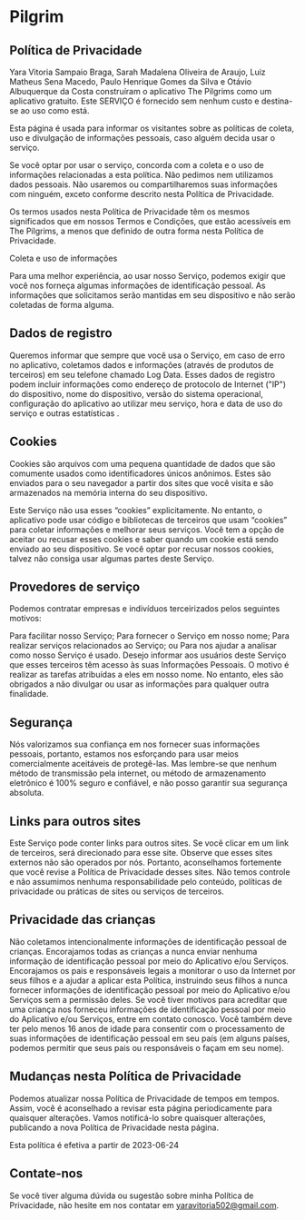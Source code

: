 # Pilgrim
## Política de Privacidade
Yara Vitoria Sampaio Braga, Sarah Madalena Oliveira de Araujo, Luiz Matheus Sena Macedo, Paulo Henrique Gomes da Silva e Otávio Albuquerque da Costa construíram o aplicativo The Pilgrims como um aplicativo gratuito. Este SERVIÇO é fornecido sem nenhum custo e destina-se ao uso como está.

Esta página é usada para informar os visitantes sobre as políticas de coleta, uso e divulgação de informações pessoais, caso alguém decida usar o serviço.

Se você optar por usar o serviço, concorda com a coleta e o uso de informações relacionadas a esta política. Não pedimos nem utilizamos dados pessoais. Não usaremos ou compartilharemos suas informações com ninguém, exceto conforme descrito nesta Política de Privacidade.

Os termos usados nesta Política de Privacidade têm os mesmos significados que em nossos Termos e Condições, que estão acessíveis em The Pilgrims, a menos que definido de outra forma nesta Política de Privacidade.

Coleta e uso de informações

Para uma melhor experiência, ao usar nosso Serviço, podemos exigir que você nos forneça algumas informações de identificação pessoal. As informações que solicitamos serão mantidas em seu dispositivo e não serão coletadas de forma alguma.

## Dados de registro

Queremos informar que sempre que você usa o Serviço, em caso de erro no aplicativo, coletamos dados e informações (através de produtos de terceiros) em seu telefone chamado Log Data. Esses dados de registro podem incluir informações como endereço de protocolo de Internet ("IP") do dispositivo, nome do dispositivo, versão do sistema operacional, configuração do aplicativo ao utilizar meu serviço, hora e data de uso do serviço e outras estatísticas .

## Cookies

Cookies são arquivos com uma pequena quantidade de dados que são comumente usados como identificadores únicos anônimos. Estes são enviados para o seu navegador a partir dos sites que você visita e são armazenados na memória interna do seu dispositivo.

Este Serviço não usa esses “cookies” explicitamente. No entanto, o aplicativo pode usar código e bibliotecas de terceiros que usam “cookies” para coletar informações e melhorar seus serviços. Você tem a opção de aceitar ou recusar esses cookies e saber quando um cookie está sendo enviado ao seu dispositivo. Se você optar por recusar nossos cookies, talvez não consiga usar algumas partes deste Serviço.

## Provedores de serviço

Podemos contratar empresas e indivíduos terceirizados pelos seguintes motivos:

Para facilitar nosso Serviço;
Para fornecer o Serviço em nosso nome;
Para realizar serviços relacionados ao Serviço; ou
Para nos ajudar a analisar como nosso Serviço é usado.
Desejo informar aos usuários deste Serviço que esses terceiros têm acesso às suas Informações Pessoais. O motivo é realizar as tarefas atribuídas a eles em nosso nome. No entanto, eles são obrigados a não divulgar ou usar as informações para qualquer outra finalidade.

## Segurança

Nós valorizamos sua confiança em nos fornecer suas informações pessoais, portanto, estamos nos esforçando para usar meios comercialmente aceitáveis de protegê-las. Mas lembre-se que nenhum método de transmissão pela internet, ou método de armazenamento eletrônico é 100% seguro e confiável, e não posso garantir sua segurança absoluta.

## Links para outros sites

Este Serviço pode conter links para outros sites. Se você clicar em um link de terceiros, será direcionado para esse site. Observe que esses sites externos não são operados por nós. Portanto, aconselhamos fortemente que você revise a Política de Privacidade desses sites. Não temos controle e não assumimos nenhuma responsabilidade pelo conteúdo, políticas de privacidade ou práticas de sites ou serviços de terceiros.

## Privacidade das crianças

Não coletamos intencionalmente informações de identificação pessoal de crianças. Encorajamos todas as crianças a nunca enviar nenhuma informação de identificação pessoal por meio do Aplicativo e/ou Serviços. Encorajamos os pais e responsáveis legais a monitorar o uso da Internet por seus filhos e a ajudar a aplicar esta Política, instruindo seus filhos a nunca fornecer informações de identificação pessoal por meio do Aplicativo e/ou Serviços sem a permissão deles. Se você tiver motivos para acreditar que uma criança nos forneceu informações de identificação pessoal por meio do Aplicativo e/ou Serviços, entre em contato conosco. Você também deve ter pelo menos 16 anos de idade para consentir com o processamento de suas informações de identificação pessoal em seu país (em alguns países, podemos permitir que seus pais ou responsáveis o façam em seu nome).

## Mudanças nesta Política de Privacidade

Podemos atualizar nossa Política de Privacidade de tempos em tempos. Assim, você é aconselhado a revisar esta página periodicamente para quaisquer alterações. Vamos notificá-lo sobre quaisquer alterações, publicando a nova Política de Privacidade nesta página.

Esta política é efetiva a partir de 2023-06-24

## Contate-nos

Se você tiver alguma dúvida ou sugestão sobre minha Política de Privacidade, não hesite em nos contatar em yaravitoria502@gmail.com.
